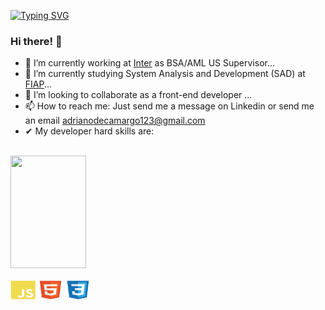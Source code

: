 [![Typing SVG](https://readme-typing-svg.demolab.com?font=Fira+Code&pause=1000&color=1B5E7B&random=false&width=435&lines=Hi+there!%F0%9F%91%8B;Bem-vindo!%F0%9F%91%8B)](https://git.io/typing-svg)

### Hi there! 👋

- 🔭 I’m currently working at [Inter](https://inter.co/) as BSA/AML US Supervisor...
- 🌱 I’m currently studying System Analysis and Development (SAD) at [FIAP](https://www.fiap.com.br/online/graduacao/tecnologo/analise-e-desenvolvimento-de-sistemas/)...
- 👯 I’m looking to collaborate as a front-end developer ...
- 📫 How to reach me: Just send me a message on Linkedin or send me an email adrianodecamargo123@gmail.com
- ✔ My developer hard skills are:
<div style="display: inline_block"><br>
  <img width="49%" height="180px" src="https://github-readme-stats.vercel.app/api/top-langs/?username=adriano2606&layout=compact&hide_border=true&title_color=D41b22&text_color=ffffff&bg_color=0d1117" />
</div>
<div style="display: inline_block"><br>
  <img align="center" padding-left="100px;" alt="adriano-Js" height="30" width="40" src="https://raw.githubusercontent.com/devicons/devicon/master/icons/javascript/javascript-plain.svg">
  <img align="center" alt="adriano-HTML" height="30" width="40" src="https://raw.githubusercontent.com/devicons/devicon/master/icons/html5/html5-original.svg">
  <img align="center" alt="adriano-CSS" height="30" width="40" src="https://raw.githubusercontent.com/devicons/devicon/master/icons/css3/css3-original.svg">
</div>

